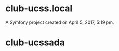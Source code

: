 club-ucss.local
===============

A Symfony project created on April 5, 2017, 5:19 pm.
# club-ucssada
